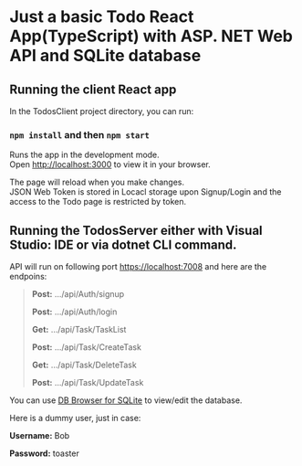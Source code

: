 # Just a basic Todo React App(TypeScript) with ASP. NET Web API and SQLite database

## Running the client React app

In the TodosClient project directory, you can run:

### `npm install` and then `npm start`

Runs the app in the development mode.\
Open [http://localhost:3000](http://localhost:3000) to view it in your browser.

The page will reload when you make changes.\
JSON Web Token is stored in Locacl storage upon Signup/Login and the access to the Todo page is restricted by token.

## Running the TodosServer either with Visual Studio: IDE or via dotnet CLI command. 
API will run on following port [https://localhost:7008](https://localhost:7008) and here are the endpoins:

> **Post:**  .../api/Auth/signup
> 
> **Post:**  .../api/Auth/login
> 
> **Get:**  .../api/Task/TaskList
> 
> **Post:**  .../api/Task/CreateTask
> 
> **Get:**  .../api/Task/DeleteTask
> 
> **Post:**  .../api/Task/UpdateTask

You can use [DB Browser for SQLite](https://sqlitebrowser.org/) to view/edit the database.


Here is a dummy user, just in case:

**Username:** Bob

**Password:** toaster
